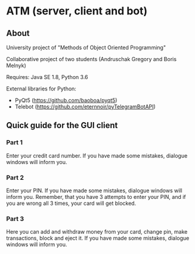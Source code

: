 # ATM (server, client and bot)
<h2>About</h2>

University project of "Methods of Object Oriented Programming"

Collaborative project of two students (Andruschak Gregory and Boris Melnyk)

Requires: Java SE 1.8, Python 3.6

External libraries for Python:
- PyQt5 (https://github.com/baoboa/pyqt5)
- Telebot (https://github.com/eternnoir/pyTelegramBotAPI)


<h2>Quick guide for the GUI client</h2>
<h3>Part 1</h3>
Enter your credit card number. 
If you have made some mistakes, dialogue windows will inform you.
<h3>Part 2</h3>
Enter your PIN. 
If you have made some mistakes, dialogue windows will inform you.
Remember, that you have 3 attempts to enter your PIN, and if you are wrong all 3 times, your card will get blocked.
<h3>Part 3</h3>
Here you can add and withdraw money from your card, change pin, make transactions, block and eject it. If you have made some mistakes, dialogue windows will inform you.
